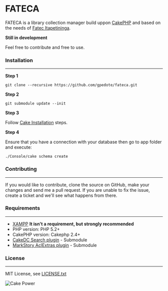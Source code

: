 FATECA
================================

FATECA is a library collection manager build uppon [CakePHP](http://www.cakephp.org) and based on the needs of [Fatec Itapetininga](http://fatecitapetininga.edu.br).

**Still in development**

Feel free to contribute and free to use.

### Installation
------------------------------------------

**Step 1**

	git clone --recursive https://github.com/gpedote/fateca.git

**Step 2**

	git submodule update --init

**Step 3**

Follow [Cake Installation](http://book.cakephp.org/2.0/en/installation.html) steps.

**Step 4**

Ensure that you have a connection with your database then go to app folder and execute:

	./Console/cake schema create

### Contributing
------------------------------------------

If you would like to contribute, clone the source on GitHub, make your changes and send me a pull request.
If you are unable to fix the issue, create a ticket and we'll see what happens from there.

### Requirements
------------------------------------------

* [XAMPP](http://www.apachefriends.org/en/xampp.html) **It isn't a requirement, but strongly recommended**
* PHP version: PHP 5.2+
* CakePHP version: Cakephp 2.4+
* [CakeDC Search plugin](http://github.com/CakeDC/search) - Submodule
* [MarkStory AclExtras plugin](https://github.com/markstory/acl_extras) - Submodule

### License
------------------------------------------

MIT License, see [LICENSE.txt](LICENSE.txt)

![Cake Power](https://raw.github.com/cakephp/cakephp/master/lib/Cake/Console/Templates/skel/webroot/img/cake.power.gif)
